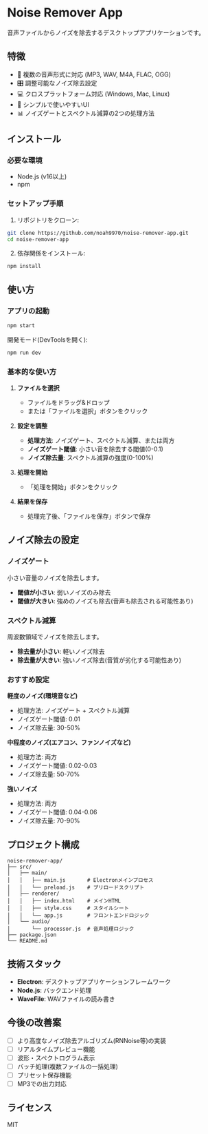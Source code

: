 # Noise Remover App

音声ファイルからノイズを除去するデスクトップアプリケーションです。

## 特徴

- 🎵 複数の音声形式に対応 (MP3, WAV, M4A, FLAC, OGG)
- 🎛️ 調整可能なノイズ除去設定
- 💻 クロスプラットフォーム対応 (Windows, Mac, Linux)
- 🚀 シンプルで使いやすいUI
- 📊 ノイズゲートとスペクトル減算の2つの処理方法

## インストール

### 必要な環境
- Node.js (v16以上)
- npm

### セットアップ手順

1. リポジトリをクローン:
```bash
git clone https://github.com/noah9970/noise-remover-app.git
cd noise-remover-app
```

2. 依存関係をインストール:
```bash
npm install
```

## 使い方

### アプリの起動

```bash
npm start
```

開発モード(DevToolsを開く):
```bash
npm run dev
```

### 基本的な使い方

1. **ファイルを選択**
   - ファイルをドラッグ&ドロップ
   - または「ファイルを選択」ボタンをクリック

2. **設定を調整**
   - **処理方法**: ノイズゲート、スペクトル減算、または両方
   - **ノイズゲート閾値**: 小さい音を除去する閾値(0-0.1)
   - **ノイズ除去量**: スペクトル減算の強度(0-100%)

3. **処理を開始**
   - 「処理を開始」ボタンをクリック

4. **結果を保存**
   - 処理完了後、「ファイルを保存」ボタンで保存

## ノイズ除去の設定

### ノイズゲート
小さい音量のノイズを除去します。
- **閾値が小さい**: 弱いノイズのみ除去
- **閾値が大きい**: 強めのノイズも除去(音声も除去される可能性あり)

### スペクトル減算
周波数領域でノイズを除去します。
- **除去量が小さい**: 軽いノイズ除去
- **除去量が大きい**: 強いノイズ除去(音質が劣化する可能性あり)

### おすすめ設定

**軽度のノイズ(環境音など)**
- 処理方法: ノイズゲート + スペクトル減算
- ノイズゲート閾値: 0.01
- ノイズ除去量: 30-50%

**中程度のノイズ(エアコン、ファンノイズなど)**
- 処理方法: 両方
- ノイズゲート閾値: 0.02-0.03
- ノイズ除去量: 50-70%

**強いノイズ**
- 処理方法: 両方
- ノイズゲート閾値: 0.04-0.06
- ノイズ除去量: 70-90%

## プロジェクト構成

```
noise-remover-app/
├── src/
│   ├── main/
│   │   ├── main.js       # Electronメインプロセス
│   │   └── preload.js    # プリロードスクリプト
│   ├── renderer/
│   │   ├── index.html    # メインHTML
│   │   ├── style.css     # スタイルシート
│   │   └── app.js        # フロントエンドロジック
│   └── audio/
│       └── processor.js  # 音声処理ロジック
├── package.json
└── README.md
```

## 技術スタック

- **Electron**: デスクトップアプリケーションフレームワーク
- **Node.js**: バックエンド処理
- **WaveFile**: WAVファイルの読み書き

## 今後の改善案

- [ ] より高度なノイズ除去アルゴリズム(RNNoise等)の実装
- [ ] リアルタイムプレビュー機能
- [ ] 波形・スペクトログラム表示
- [ ] バッチ処理(複数ファイルの一括処理)
- [ ] プリセット保存機能
- [ ] MP3での出力対応

## ライセンス

MIT

